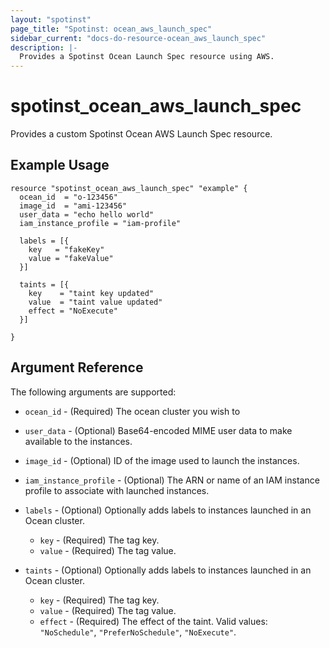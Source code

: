 ```yaml
---
layout: "spotinst"
page_title: "Spotinst: ocean_aws_launch_spec"
sidebar_current: "docs-do-resource-ocean_aws_launch_spec"
description: |-
  Provides a Spotinst Ocean Launch Spec resource using AWS.
---
```


# spotinst\_ocean\_aws\_launch\_spec

Provides a custom Spotinst Ocean AWS Launch Spec resource.

## Example Usage

```hcl
resource "spotinst_ocean_aws_launch_spec" "example" {
  ocean_id  = "o-123456"
  image_id  = "ami-123456"
  user_data = "echo hello world"
  iam_instance_profile = "iam-profile"
  
  labels = [{
    key   = "fakeKey"
    value = "fakeValue"
  }]
  
  taints = [{
    key    = "taint key updated"
    value  = "taint value updated"
    effect = "NoExecute"
  }]

}
```

## Argument Reference

The following arguments are supported:

* `ocean_id` - (Required) The ocean cluster you wish to 
* `user_data` - (Optional) Base64-encoded MIME user data to make available to the instances.
* `image_id` - (Optional) ID of the image used to launch the instances.
* `iam_instance_profile` - (Optional) The ARN or name of an IAM instance profile to associate with launched instances.

* `labels` - (Optional) Optionally adds labels to instances launched in an Ocean cluster.
    * `key` - (Required) The tag key.
    * `value` - (Required) The tag value.
    
* `taints` - (Optional) Optionally adds labels to instances launched in an Ocean cluster.
    * `key` - (Required) The tag key.
    * `value` - (Required) The tag value.
    * `effect` - (Required) The effect of the taint. Valid values: `"NoSchedule"`, `"PreferNoSchedule"`, `"NoExecute"`.

